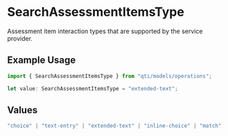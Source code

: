 # SearchAssessmentItemsType

Assessment item interaction types that are supported by the service provider.

## Example Usage

```typescript
import { SearchAssessmentItemsType } from "qti/models/operations";

let value: SearchAssessmentItemsType = "extended-text";
```

## Values

```typescript
"choice" | "text-entry" | "extended-text" | "inline-choice" | "match" | "order" | "associate" | "select-point" | "graphic-order" | "graphic-associate" | "graphic-gap-match" | "hotspot" | "hottext" | "slider" | "drawing" | "media" | "upload"
```